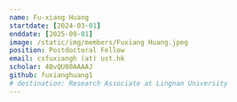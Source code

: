 ```yaml
---
name: Fu-xiang Huang
startdate: [2024-03-01]
enddate: [2025-09-01]
image: /static/img/members/Fuxiang Huang.jpeg
position: Postdoctoral Fellow
email: csfuxiangh (at) ust.hk
scholar: 4BvQU00AAAAJ
github: fuxianghuang1
# destination: Research Associate at Lingnan University
---
```

